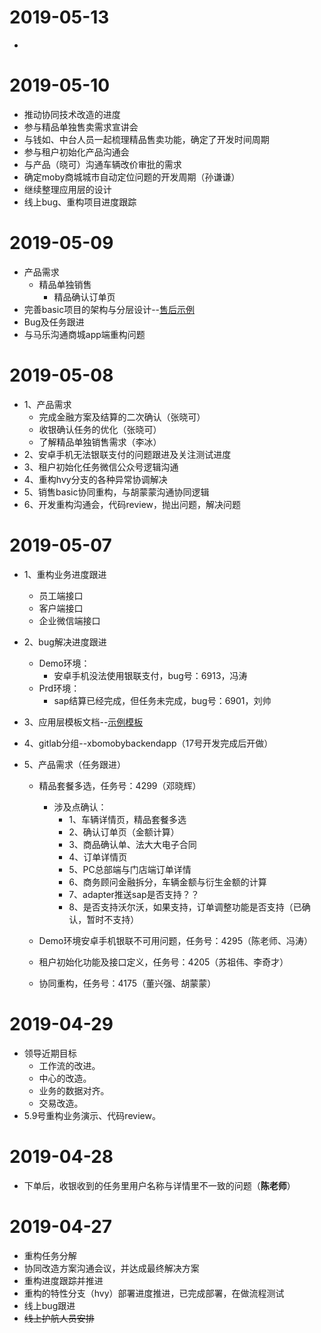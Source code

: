 # 2019-05-13
* 

# 2019-05-10
* 推动协同技术改造的进度
* 参与精品单独售卖需求宣讲会
* 与钱如、中台人员一起梳理精品售卖功能，确定了开发时间周期
* 参与租户初始化产品沟通会
* 与产品（晓可）沟通车辆改价审批的需求
* 确定moby商城城市自动定位问题的开发周期（孙谦谦）
* 继续整理应用层的设计
* 线上bug、重构项目进度跟踪

# 2019-05-09
* 产品需求
   * 精品单独销售
      * 精品确认订单页
* 完善basic项目的架构与分层设计--[售后示例](https://www.yuque.com/sl1sgz/moby-2/lpcrxa '售后架构与分层设计')
* Bug及任务跟进
* 与马乐沟通商城app端重构问题

# 2019-05-08
* 1、产品需求
   * 完成金融方案及结算的二次确认（张晓可）
   * 收银确认任务的优化（张晓可）
   * 了解精品单独销售需求（李冰）
* 2、安卓手机无法银联支付的问题跟进及关注测试进度
* 3、租户初始化任务微信公众号逻辑沟通
* 4、重构hvy分支的各种异常协调解决
* 5、销售basic协同重构，与胡蒙蒙沟通协同逻辑
* 6、开发重构沟通会，代码review，抛出问题，解决问题

# 2019-05-07
* 1、重构业务进度跟进
   * 员工端接口
   * 客户端接口
   * 企业微信端接口
* 2、bug解决进度跟进
   * Demo环境：
      * 安卓手机没法使用银联支付，bug号：6913，冯涛
   * Prd环境：
      * sap结算已经完成，但任务未完成，bug号：6901，刘帅

* 3、应用层模板文档--[示例模板](https://www.yuque.com/sl1sgz/moby-2/rtxgo1 "工单中心设计")
* 4、gitlab分组--xbomobybackendapp（17号开发完成后开做）
* 5、产品需求（任务跟进）
   * 精品套餐多选，任务号：4299（邓晓辉）
      * 涉及点确认：
         * 1、车辆详情页，精品套餐多选
         * 2、确认订单页（金额计算）
         * 3、商品确认单、法大大电子合同
         * 4、订单详情页
         * 5、PC总部端与门店端订单详情
         * 6、商务顾问金融拆分，车辆金额与衍生金额的计算
         * 7、adapter推送sap是否支持？？
         * 8、是否支持沃尔沃，如果支持，订单调整功能是否支持（已确认，暂时不支持）

   * Demo环境安卓手机银联不可用问题，任务号：4295（陈老师、冯涛）
   * 租户初始化功能及接口定义，任务号：4205（苏祖伟、李奇才）
   * 协同重构，任务号：4175（董兴强、胡蒙蒙）

# 2019-04-29
+ 领导近期目标
   + 工作流的改进。
   + 中心的改造。
   + 业务的数据对齐。
   + 交易改造。
+ 5.9号重构业务演示、代码review。

# 2019-04-28
+ 下单后，收银收到的任务里用户名称与详情里不一致的问题（**陈老师**） 

# 2019-04-27
+ 重构任务分解
+ 协同改造方案沟通会议，并达成最终解决方案
+ 重构进度跟踪并推进
+ 重构的特性分支（hvy）部署进度推进，已完成部署，在做流程测试
+ 线上bug跟进
+ ~~线上护航人员安排~~

